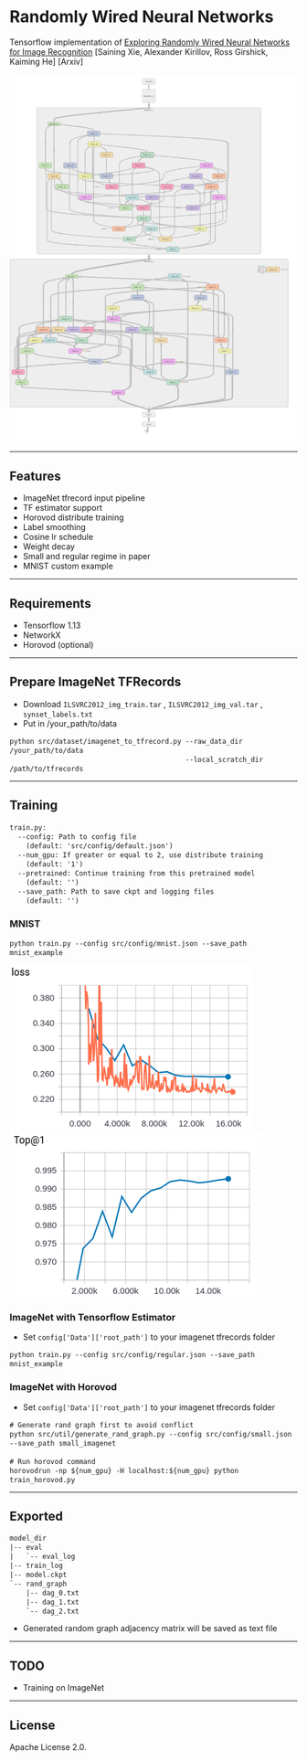 # Randomly Wired Neural Networks

Tensorflow implementation of [Exploring Randomly Wired Neural Networks for Image Recognition](https://arxiv.org/abs/1904.01569) [Saining Xie, Alexander Kirillov, Ross Girshick, Kaiming He] [Arxiv]


 <img style="float: center;" src="assets/small_regime_randwire.png">

---
## Features
 - ImageNet tfrecord input pipeline
 - TF estimator support
 - Horovod distribute training
 - Label smoothing
 - Cosine lr schedule
 - Weight decay
 - Small and regular regime in paper
 - MNIST custom example

---
## Requirements

 - Tensorflow 1.13
 - NetworkX
 - Horovod (optional)
 
---
## Prepare ImageNet TFRecords
 - Download `ILSVRC2012_img_train.tar` , `ILSVRC2012_img_val.tar` , `synset_labels.txt`
 - Put in /your_path/to/data
 ```
 python src/dataset/imagenet_to_tfrecord.py --raw_data_dir /your_path/to/data
                                            --local_scratch_dir /path/to/tfrecords
 ```
 

---
## Training

```
train.py:
  --config: Path to config file
    (default: 'src/config/default.json')
  --num_gpu: If greater or equal to 2, use distribute training
    (default: '1')
  --pretrained: Continue training from this pretrained model
    (default: '')
  --save_path: Path to save ckpt and logging files
    (default: '')
```

### MNIST 

```
python train.py --config src/config/mnist.json --save_path mnist_example
```

<!-- Loss                       |  Top-1 Accuracy -->
<!-- :-------------------------:|:----------------------------: -->
![alt text](assets/mnist_loss.png)   ![](assets/mnist_top1.png)


### ImageNet with Tensorflow Estimator

 - Set `config['Data']['root_path']` to your imagenet tfrecords folder
 
```
python train.py --config src/config/regular.json --save_path mnist_example
```

### ImageNet with Horovod

 - Set `config['Data']['root_path']` to your imagenet tfrecords folder

```
# Generate rand graph first to avoid conflict
python src/util/generate_rand_graph.py --config src/config/small.json --save_path small_imagenet

# Run horovod command
horovodrun -np ${num_gpu} -H localhost:${num_gpu} python train_horovod.py
```

---
## Exported

```
model_dir
|-- eval
|   `-- eval_log
|-- train_log
|-- model.ckpt
`-- rand_graph
    |-- dag_0.txt
    |-- dag_1.txt
    `-- dag_2.txt
```
-  Generated random graph adjacency matrix will be saved as text file

---
## TODO

 - Training on ImageNet
 
---
## License
Apache License 2.0.
